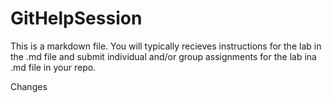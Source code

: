 # GitHelpSession

This is a markdown file. You will typically recieves instructions for the lab in the .md file and submit individual and/or group assignments for the lab ina .md file in your repo. 

Changes 